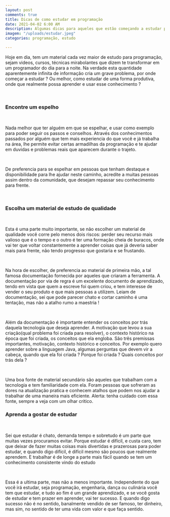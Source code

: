 ```yaml
---
layout: post
comments: true
title: Dicas de como estudar em programação
date: 2021-04-02 6:00 AM
description: Algumas dicas para aqueles que estão começando a estudar programação
imagem: "/uploads/estudar.jpeg"
categories: programação, estudo

---
```

Hoje em dia, tem um material cada vez maior de estudo para programação, sejam videos, cursos, técnicas mirabolantes que dizem te transformar em um programador do dia para a noite. Na verdade esta quantidade aparentemente infinita de informação cria um grave problema, por onde começar a estudar ? Ou melhor, como estudar de uma forma produtiva, onde que realmente possa aprender e usar esse conhecimento ?

<br>

### Encontre um espelho

<br>

Nada melhor que ter alguém em que se espelhar, e usar como exemplo para poder seguir os passos e conselhos. Através dos conhecimentos passados por alguém que tem mais experiencia do que você e já trabalha na área, lhe permite evitar certas armadilhas da programação e te ajudar em duvidas e problemas reais que aparecem durante o trajeto.

<br>

De preferencia para se espelhar em pessoas que tenham destaque e disponibilidade para lhe ajudar neste caminho, acredite a muitas pessoas assim dentro da comunidade, que desejam repassar seu conhecimento para frente.

<br>

### Escolha um material de estudo de qualidade

<br>

Esta é uma parte muito importante, se não escolher um material de qualidade você corre pelo menos dois riscos: perder seu recurso mais valioso que é o tempo e o outro é ter uma formação cheia de buracos, onde vai ter que voltar constantemente a aprender coisas que já deveria saber mais para frente, não tendo progresso que gostaria e se frustando.

<br>

Na hora de escolher, de preferencia ao material de primeira mão, a tal famosa documentação fornecida por aqueles que criaram a ferramenta. A documentação por via de regra é um excelente documento de aprendizado, tendo em vista que quem a escreve foi quem criou, e tem interesse de vender o seu produto e que mais pessoas  a utilizem. Leiam de documentação, sei que pode parecer chato e cortar caminho é uma tentação, mas não a atalho rumo a maestria !

<br>

Além da documentação é importante entender os conceitos por trás daquela tecnologia que deseja aprender. A motivação que levou a sua criação(qual problema foi criada para resolver), o contexto histórico na época que foi criada, os conceitos que ela engloba. São três premissas importantes, motivação, contexto histórico e conceitos. Por exemplo quero aprender sobre a linguagem Java, algumas perguntas que devem vir a cabeça, quando que ela foi criada ? Porque foi criada ? Quais conceitos por trás dela ?

<br>

Uma boa fonte de material secundário são aqueles que trabalham com a tecnologia e tem familiaridade com ela. Foram pessoas que sofreram as dores na atualização pratica e conhecem atalhos que podem nos ajudar a trabalhar de uma maneira mais eficiente. Alerta: tenha cuidado com essa fonte, sempre a veja com um olhar critico.

### Aprenda a gostar de estudar

<br>

Sei que estudar é chato, demanda tempo e sobretudo é um parte que muitas vezes procuramos evitar. Porque estudar é difícil, e custa caro, tem que deixar de fazer muitas coisas mais divertidas e prazerosas para poder estudar, e quando digo difícil, é difícil mesmo são poucos que realmente aprendem. E trabalhar é de longe a parte mais fácil quando se tem um conhecimento consistente vindo do estudo

<br>

Essa é a ultima parte, mas não a menos importante. Independente do que você irá estudar, seja programação, engenharia, dança ou culinária você tem que estudar, e tudo ao fim é um grande aprendizado, e se você gosta de estudar e tem prazer em aprender, vai ter sucesso. E quando digo sucesso não é no sentido, banalmente vendido de ser famoso, ter dinheiro, mas sim, no sentido de ter uma vida com valor e que faça sentido. 

 